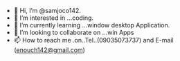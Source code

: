 - 👋 Hi, I’m @samjoco142.
- 👀 I’m interested in ...coding.
- 🌱 I’m currently learning ...window desktop Application.
- 💞️ I’m looking to collaborate on ...win Apps
- 📫 How to reach me .on..Tel..(09035073737) and E-mail (enouch142@gmail.com)

<!---
samjoco142/samjoco142 is a ✨ special ✨ repository because its `README.md` (this file) appears on your GitHub profile.
You can click the Preview link to take a look at your changes.
--->

